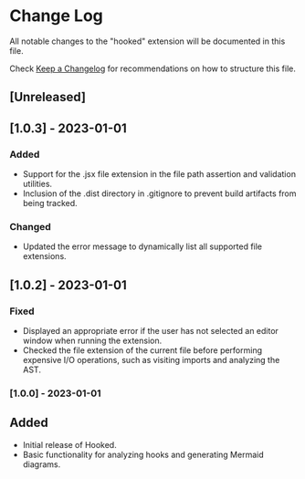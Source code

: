 # Change Log

All notable changes to the "hooked" extension will be documented in this file.

Check [Keep a Changelog](http://keepachangelog.com/) for recommendations on how to structure this file.

## [Unreleased]

## [1.0.3] - 2023-01-01

### Added
  - Support for the .jsx file extension in the file path assertion and validation utilities.
  - Inclusion of the .dist directory in .gitignore to prevent build artifacts from being tracked.

### Changed
 - Updated the error message to dynamically list all supported file extensions.

## [1.0.2] - 2023-01-01

### Fixed 
  - Displayed an appropriate error if the user has not selected an editor window when running the extension.
  - Checked the file extension of the current file before performing expensive I/O operations, such as visiting imports and analyzing the AST.

### [1.0.0] - 2023-01-01

## Added
  - Initial release of Hooked.
  - Basic functionality for analyzing hooks and generating Mermaid diagrams.